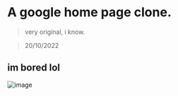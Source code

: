 # A google home page clone.

> very original, i know.


> 20/10/2022

## im bored lol

![image](https://user-images.githubusercontent.com/115585523/197081986-fbeb6e22-0aa5-4100-963d-df5d9404553b.png)
